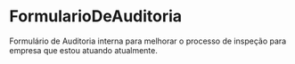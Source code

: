 # FormularioDeAuditoria
Formulário de Auditoria interna para melhorar o processo de inspeção para empresa que estou atuando atualmente.
